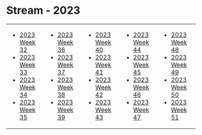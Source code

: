 # Stream - 2023

<table border="0">
<tr>
  
<td align="top">
  
- [2023 Week 32](2023-w32.md)
- [2023 Week 33](2023-w33.md)
- [2023 Week 34](2023-w34.md)
- [2023 Week 35](2023-w35.md)

</td>

<td>

- [2023 Week 36](2023-w36.md)
- [2023 Week 37](2023-w37.md)
- [2023 Week 38](2023-w38.md)
- [2023 Week 39](2023-w39.md)
  
</td>  

<td align="top">

- [2023 Week 40](2023-w40.md)
- [2023 Week 41](2023-w41.md)
- [2023 Week 42](2023-w42.md)
- [2023 Week 43](2023-w43.md)

</td>

<td>

- [2023 Week 44](2023-w44.md)
- [2023 Week 45](2023-w45.md)
- [2023 Week 46](2023-w46.md)
- [2023 Week 47](2023-w47.md)

</td>

<td>

- [2023 Week 48](2023-w48.md)
- [2023 Week 49](2023-w49.md)
- [2023 Week 50](2023-w50.md)
- [2023 Week 51](2023-w51.md)
  
</td>

</tr>
</table>
